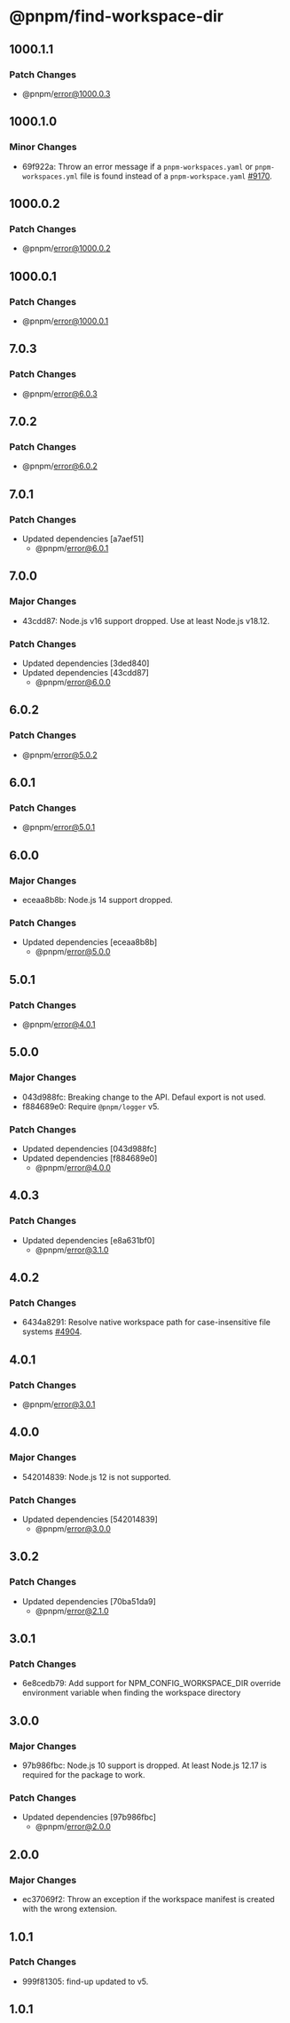 # @pnpm/find-workspace-dir

## 1000.1.1

### Patch Changes

- @pnpm/error@1000.0.3

## 1000.1.0

### Minor Changes

- 69f922a: Throw an error message if a `pnpm-workspaces.yaml` or `pnpm-workspaces.yml` file is found instead of a `pnpm-workspace.yaml` [#9170](https://github.com/pnpm/pnpm/issues/9170).

## 1000.0.2

### Patch Changes

- @pnpm/error@1000.0.2

## 1000.0.1

### Patch Changes

- @pnpm/error@1000.0.1

## 7.0.3

### Patch Changes

- @pnpm/error@6.0.3

## 7.0.2

### Patch Changes

- @pnpm/error@6.0.2

## 7.0.1

### Patch Changes

- Updated dependencies [a7aef51]
  - @pnpm/error@6.0.1

## 7.0.0

### Major Changes

- 43cdd87: Node.js v16 support dropped. Use at least Node.js v18.12.

### Patch Changes

- Updated dependencies [3ded840]
- Updated dependencies [43cdd87]
  - @pnpm/error@6.0.0

## 6.0.2

### Patch Changes

- @pnpm/error@5.0.2

## 6.0.1

### Patch Changes

- @pnpm/error@5.0.1

## 6.0.0

### Major Changes

- eceaa8b8b: Node.js 14 support dropped.

### Patch Changes

- Updated dependencies [eceaa8b8b]
  - @pnpm/error@5.0.0

## 5.0.1

### Patch Changes

- @pnpm/error@4.0.1

## 5.0.0

### Major Changes

- 043d988fc: Breaking change to the API. Defaul export is not used.
- f884689e0: Require `@pnpm/logger` v5.

### Patch Changes

- Updated dependencies [043d988fc]
- Updated dependencies [f884689e0]
  - @pnpm/error@4.0.0

## 4.0.3

### Patch Changes

- Updated dependencies [e8a631bf0]
  - @pnpm/error@3.1.0

## 4.0.2

### Patch Changes

- 6434a8291: Resolve native workspace path for case-insensitive file systems [#4904](https://github.com/pnpm/pnpm/issues/4904).

## 4.0.1

### Patch Changes

- @pnpm/error@3.0.1

## 4.0.0

### Major Changes

- 542014839: Node.js 12 is not supported.

### Patch Changes

- Updated dependencies [542014839]
  - @pnpm/error@3.0.0

## 3.0.2

### Patch Changes

- Updated dependencies [70ba51da9]
  - @pnpm/error@2.1.0

## 3.0.1

### Patch Changes

- 6e8cedb79: Add support for NPM_CONFIG_WORKSPACE_DIR override environment variable when finding the workspace directory

## 3.0.0

### Major Changes

- 97b986fbc: Node.js 10 support is dropped. At least Node.js 12.17 is required for the package to work.

### Patch Changes

- Updated dependencies [97b986fbc]
  - @pnpm/error@2.0.0

## 2.0.0

### Major Changes

- ec37069f2: Throw an exception if the workspace manifest is created with the wrong extension.

## 1.0.1

### Patch Changes

- 999f81305: find-up updated to v5.

## 1.0.1

